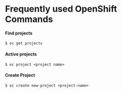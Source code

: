 # Frequently used OpenShift Commands


#### Find projects
```
$ oc get projects

```

#### Active  projects
```
$ oc project <project name>
```

#### Create Project
```
$ oc create new-project <project-name>
```

